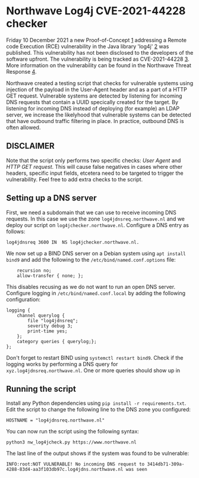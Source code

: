 # Northwave Log4j CVE-2021-44228 checker

Friday 10 December 2021 a new Proof-of-Concept [1] addressing a Remote code Execution (RCE) vulnerability in the Java library 'log4j' [2] was published. This vulnerability has not been disclosed to the developers of the software upfront. The vulnerability is being tracked as CVE-2021-44228 [3]. More information on the vulnerability can be found in the Northwave Threat Response [4].

Northwave created a testing script that checks for vulnerable systems using injection of the payload in the User-Agent header and as a part of a HTTP GET request. Vulnerable systems are detected by listening for incoming DNS requests that contain a UUID specically created for the target. By listening for incoming DNS instead of deploying (for example) an LDAP server, we increase the likelyhood that vulnerable systems can be detected that have outbound traffic filtering in place. In practice, outbound DNS is often allowed. 

## DISCLAIMER
Note that the script only performs two specific checks: *User Agent* and *HTTP GET request*. This will cause false negatives in cases where other headers, specific input fields, etcetera need to be targeted to trigger the vulnerability. Feel free to add extra checks to the script.

## Setting up a DNS server

First, we need a subdomain that we can use to receive incoming DNS requests. In this case we use the zone `log4jdnsreq.northwave.nl` and we deploy our script on `log4jchecker.northwave.nl`. Configure a DNS entry as follows:

```
log4jdnsreq 3600 IN  NS log4jchecker.northwave.nl.
```

We now set up a BIND DNS server on a Debian system using `apt install bind9` and add the following to the `/etc/bind/named.conf.options` file:

```
	recursion no;
    allow-transfer { none; };
```

This disables recusing as we do not want to run an open DNS server. Configure logging in `/etc/bind/named.conf.local` by adding the following configuration:

```
logging {
	channel querylog {
		file "log4jdnsreq";
		severity debug 3;
		print-time yes;
	};
	category queries { querylog;};
};
```
Don't forget to restart BIND using `systemctl restart bind9`. Check if the logging works by performing a DNS query for `xyz.log4jdnsreq.northwave.nl`. One or more queries should show up in 

## Running the script

Install any Python dependencies using `pip install -r requirements.txt`. Edit the script to change the following line to the DNS zone you configured:

```
HOSTNAME = "log4jdnsreq.northwave.nl"
```

You can now run the script using the following syntax:

```
python3 nw_log4jcheck.py https://www.northwave.nl
```

The last line of the output shows if the system was found to be vulnerable:

```
INFO:root:NOT VULNERABLE! No incoming DNS request to 3414db71-309a-4288-83d4-aa3f103db97c.log4jdns.northwave.nl was seen
```

[1]: https://github.com/tangxiaofeng7/apache-log4j-poc
[2]: https://logging.apache.org/log4j/2.x/
[3]: https://cve.mitre.org/cgi-bin/cvename.cgi?name=CVE-2021-44228,==
[4]: https://northwave-security.com/threat-response-remote-code-execution-vulnerability-in-log4j-library/